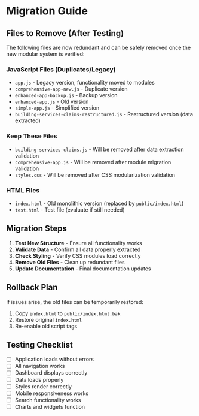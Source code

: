 # Migration Guide

## Files to Remove (After Testing)

The following files are now redundant and can be safely removed once the new modular system is verified:

### JavaScript Files (Duplicates/Legacy)
- `app.js` - Legacy version, functionality moved to modules
- `comprehensive-app-new.js` - Duplicate version
- `enhanced-app-backup.js` - Backup version
- `enhanced-app.js` - Old version
- `simple-app.js` - Simplified version
- `building-services-claims-restructured.js` - Restructured version (data extracted)

### Keep These Files
- `building-services-claims.js` - Will be removed after data extraction validation
- `comprehensive-app.js` - Will be removed after module migration validation
- `styles.css` - Will be removed after CSS modularization validation

### HTML Files
- `index.html` - Old monolithic version (replaced by `public/index.html`)
- `test.html` - Test file (evaluate if still needed)

## Migration Steps

1. **Test New Structure** - Ensure all functionality works
2. **Validate Data** - Confirm all data properly extracted
3. **Check Styling** - Verify CSS modules load correctly
4. **Remove Old Files** - Clean up redundant files
5. **Update Documentation** - Final documentation updates

## Rollback Plan

If issues arise, the old files can be temporarily restored:
1. Copy `index.html` to `public/index.html.bak`
2. Restore original `index.html`
3. Re-enable old script tags

## Testing Checklist

- [ ] Application loads without errors
- [ ] All navigation works
- [ ] Dashboard displays correctly
- [ ] Data loads properly
- [ ] Styles render correctly
- [ ] Mobile responsiveness works
- [ ] Search functionality works
- [ ] Charts and widgets function
